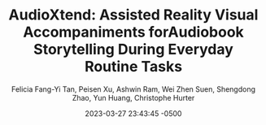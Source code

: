 ---
layout: blog
title: "AudioXtend: Assisted Reality Visual Accompaniments forAudiobook Storytelling During Everyday Routine Tasks"
image: "/assets/blog/AudioXtend-feature.png"
description: 
keywords: 
date:  2023-03-27 23:43:45 -0500
published: true
author: Felicia Fang-Yi Tan, Peisen Xu, Ashwin Ram, Wei Zhen Suen, Shengdong Zhao, Yun Huang, Christophe Hurter
category:
pdf-link: /assets/blog/AudioXtend.pdf
page-link:
video-link:
---